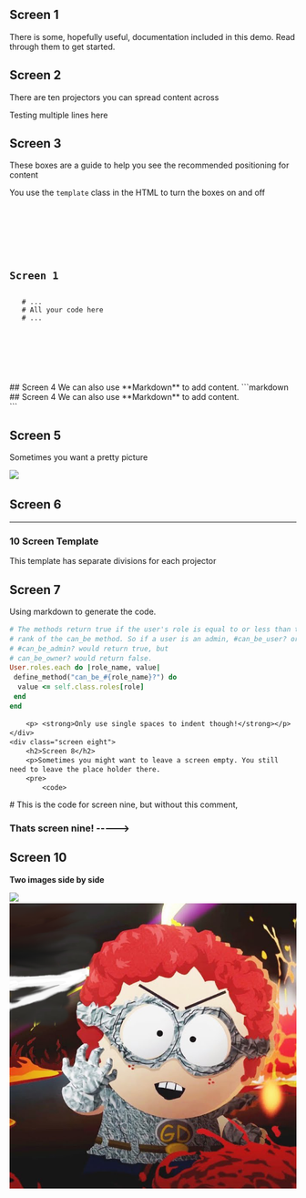 

<div class="studio">
    <div class="screen one">
        <h2>Screen 1</h2>
        <p> There is some, hopefully useful, documentation included in this demo.
            Read through them to get started.</o>
    </div>
    <div class="screen two">
        <h2>Screen 2</h2>
        <p> There are ten projectors you can spread content across</p>
        <p> Testing multiple lines here </p>
    </div>
    <div class="screen three">
        <h2>Screen 3</h2>
        <p>These boxes are a guide to help you see the recommended
           positioning for content</p>
        <p>You use the <code>template</code> class in the HTML to turn the boxes
           on and off</p>
        <pre>
            <code>
<!-- All this gets displayed as code -->
<div class="studio template background">
 <div class="screen one">
  <h2>Screen 1</h2>
   # ...
   # All your code here
   # ...
 </div>
</div>
<!-- From now on it behaves as normal -->
            </code>
        </pre>
    </div>
    <div class="screen four">
        ## Screen 4
        We can also use **Markdown** to add content.
```markdown
<div class="screen four">
 ## Screen 4
 We can also use **Markdown** to add content.
</div>
```
    </div>
    <div class="screen five">
        <h2>Screen 5</h2>
        <div class="img">
        <p>Sometimes you want a pretty picture</p>
        <img src="assets/img/inga.png" height=500>
        </div>
    </div>
    <div class="screen six">
        <h2>Screen 6</h2>
        <HR>
        <h3>10 Screen Template</h3>
        <p> This template has separate divisions for each projector</p>
    </div>
    <div class="screen seven">
        <h2>Screen 7</h2>
        <p> Using markdown to generate the code.</p>
        
```ruby
# The methods return true if the user's role is equal to or less than the
# rank of the can_be method. So if a user is an admin, #can_be_user? or
# #can_be_admin? would return true, but
# can_be_owner? would return false.
User.roles.each do |role_name, value|
 define_method("can_be_#{role_name}?") do
  value <= self.class.roles[role]
 end
end
```
        <p> <strong>Only use single spaces to indent though!</strong></p>
    </div>
    <div class="screen eight">
        <h2>Screen 8</h2>
        <p>Sometimes you might want to leave a screen empty. You still need to leave the place holder there.
        <pre>
            <code>
<div class="screen eight">
 # This is the code for screen nine, but without this comment,
</div>
            </code>
        </pre>
        <h3> Thats screen nine! -----> </h3>
    </div>
    <div class="screen nine">
    </div>
    <div class="screen ten">
        <h2>Screen 10</h2>
        <p><strong>Two images side by side</strong></p>
        <div class="row">
            <div class="two column left">
                <img src="assets/img/inga.png">
            </div>
            <div class="two column right">
                <img src="assets/img/gd.png">
            </div>
        </div>
    </div>
</div>

